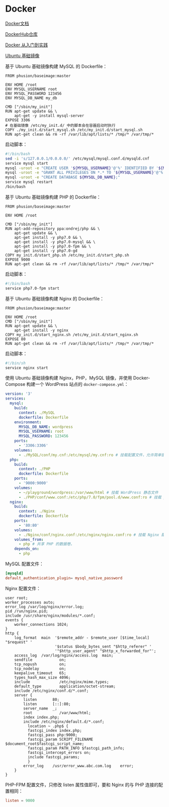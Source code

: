 # Docker

[Docker文档](https://docs.docker.com/)

[DockerHub仓库](https://hub.docker.com/)

[Docker 从入门到实践](https://vuepress.mirror.docker-practice.com/)

[Ubuntu 基础镜像](https://github.com/phusion/baseimage-docker/blob/master/README_ZH_cn_.md)

基于 Ubuntu 基础镜像构建 MySQL 的 Dockerfile：

```docker
FROM phusion/baseimage:master

ENV HOME /root
ENV MYSQL_USERNAME root
ENV MYSQL_PASSWORD 123456
ENV MYSQL_DB_NAME my_db

CMD ["/sbin/my_init"]
RUN apt-get update && \
    apt-get -y install mysql-server
EXPOSE 3306
# 在基础镜像 /etc/my_init.d/ 中的脚本会在容器启动时执行
COPY ./my_init.d/start_mysql.sh /etc/my_init.d/start_mysql.sh
RUN apt-get clean && rm -rf /var/lib/apt/lists/* /tmp/* /var/tmp/*
```

启动脚本：

```sh
#!/bin/bash
sed -i 's/127.0.0.1/0.0.0.0/' /etc/mysql/mysql.conf.d/mysqld.cnf
service mysql start
mysql -uroot -e "CREATE USER '${MYSQL_USERNAME}'@'%' IDENTIFIED BY '${MYSQL_PASSWORD}';"
mysql -uroot -e "GRANT ALL PRIVILEGES ON *.* TO '${MYSQL_USERNAME}'@'%' WITH GRANT OPTION;"
mysql -uroot -e "CREATE DATABASE ${MYSQL_DB_NAME};"
service mysql restart
/bin/bash
```

基于 Ubuntu 基础镜像构建 PHP 的 Dockerfile：

```docker
FROM phusion/baseimage:master

ENV HOME /root

CMD ["/sbin/my_init"]
RUN apt-add-repository ppa:ondrej/php && \
    apt-get update && \
    apt-get install -y php7.0 && \
    apt-get install -y php7.0-mysql && \
    apt-get install -y php7.0-fpm && \
    apt-get install -y php7.0-gd
COPY my_init.d/start_php.sh /etc/my_init.d/start_php.sh
EXPOSE 9000
RUN apt-get clean && rm -rf /var/lib/apt/lists/* /tmp/* /var/tmp/*
```

启动脚本：

```sh
#!/bin/bash
service php7.0-fpm start
```

基于 Ubuntu 基础镜像构建 Nginx 的 Dockerfile：

```docker
FROM phusion/baseimage:master

ENV HOME /root
CMD ["/sbin/my_init"]
RUN apt-get update && \
    apt-get install -y nginx
COPY my_init.d/start_nginx.sh /etc/my_init.d/start_nginx.sh
EXPOSE 80
RUN apt-get clean && rm -rf /var/lib/apt/lists/* /tmp/* /var/tmp/*
```

启动脚本：

```sh
#!/bin/sh
service nginx start
```

使用 Ubuntu 基础镜像构建 Nginx，PHP，MySQL 镜像，并使用 Docker-Compose 构建一个 WordPress 站点的 `docker-compose.yml`：

```yaml
version: '3'
services:
  mysql:
    build:
      context: ./MySQL
      dockerfile: Dockerfile
    environment:
      MYSQL_DB_NAME: wordpress
      MYSQL_USERNAME: root
      MYSQL_PASSWORD: 123456
    ports:
      - '3306:3306'
    volumes:
      - ./MySQL/conf/my.cnf:/etc/mysql/my.cnf:ro # 挂载配置文件，允许简单密码。
  php:
    build:
      context: ./PHP
      dockerfile: Dockerfile
    ports:
      - '9000:9000'
    volumes:
      - ~/playground/wordpress:/var/www/html # 挂载 WordPress 静态文件
      - ./PHP/conf/www.conf:/etc/php/7.0/fpm/pool.d/www.conf:ro # 挂载 php-fpm 配置文件。
  nginx:
    build:
      context: ./Nginx
      dockerfile: Dockerfile
    ports:
      - '80:80'
    volumes:
      - ./Nginx/conf/nginx.conf:/etc/nginx/nginx.conf:ro # 挂载 Nginx 配置文件。
    volumes_from:
      - php # 共享 PHP 的数据卷。
    depends_on:
      - php
```

MySQL 配置文件：

```cnf
[mysqld]
default_authentication_plugin= mysql_native_password
```

Nginx 配置文件：

```nginx
user root;
worker_processes auto;
error_log /var/log/nginx/error.log;
pid /run/nginx.pid;
include /usr/share/nginx/modules/*.conf;
events {
    worker_connections 1024;
}
http {
    log_format  main  '$remote_addr - $remote_user [$time_local] "$request" '
                      '$status $body_bytes_sent "$http_referer" '
                      '"$http_user_agent" "$http_x_forwarded_for"';
    access_log  /var/log/nginx/access.log  main;
    sendfile            on;
    tcp_nopush          on;
    tcp_nodelay         on;
    keepalive_timeout   65;
    types_hash_max_size 4096;
    include             /etc/nginx/mime.types;
    default_type        application/octet-stream;
    include /etc/nginx/conf.d/*.conf;
    server {
        listen       80;
        listen       [::]:80;
        server_name  _;
        root         	/var/www/html;
        index index.php;
        include /etc/nginx/default.d/*.conf;
	      location ~ .php$ {
          fastcgi_index index.php;
          fastcgi_pass php:9000;
          fastcgi_param SCRIPT_FILENAME $document_root$fastcgi_script_name;
          fastcgi_param PATH_INFO $fastcgi_path_info;
          fastcgi_intercept_errors on;
          include fastcgi_params;
	      }
        error_log    /usr/error_www.abc.com.log    error;
    }
}
```

PHP-FPM 配置文件，只修改 listen 属性值即可，要和 Nginx 的与 PHP 连接的配置相同：

```conf
listen = 9000
```
